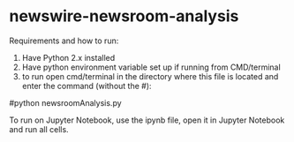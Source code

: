 # newswire-newsroom-analysis

Requirements and how to run:
1. Have Python 2.x installed
2. Have python environment variable set up if running from CMD/terminal
3. to run open cmd/terminal in the directory where this file is located and enter the command (without the #):

#python newsroomAnalysis.py

To run on Jupyter Notebook, use the ipynb file, open it in Jupyter Notebook and run all cells.
